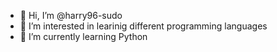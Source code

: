 - 👋 Hi, I’m @harry96-sudo
- 👀 I’m interested in learinig different programming languages
- 🌱 I’m currently learning Python


<!---
harry96-sudo/harry96-sudo is a ✨ special ✨ repository because its `README.md` (this file) appears on your GitHub profile.
You can click the Preview link to take a look at your changes.
--->
